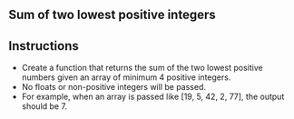 ## Sum of two lowest positive integers
## Instructions
* Create a function that returns the sum of the two lowest positive numbers given an array of minimum 4 positive integers.
* No floats or non-positive integers will be passed.
* For example, when an array is passed like [19, 5, 42, 2, 77], the output should be 7.